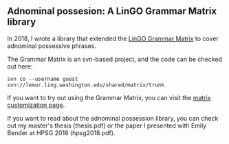 ## Adnominal possesion: A LinGO Grammar Matrix library

In 2018, I wrote a library that extended the [LinGO Grammar Matrix](http://matrix.ling.washington.edu/index.html) to cover adnominal possessive phrases. 

The Grammar Matrix is an svn-based project, and the code can be checked out here: 

`svn co --username guest svn://lemur.ling.washington.edu/shared/matrix/trunk`

If you want to try out using the Grammar Matrix, you can visit the [matrix customization page](http://matrix.ling.washington.edu/customize/matrix.cgi).

If you want to read about the adnominal possession library, you can check out my master's thesis (thesis.pdf) or the paper I presented with Emily Bender at HPSG 2018 (hpsg2018.pdf).
